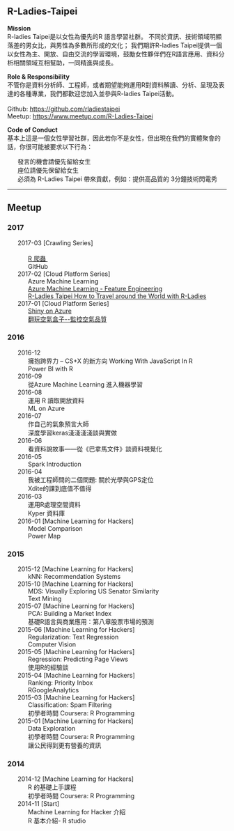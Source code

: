 <h2> R-Ladies-Taipei </h2>
<p>
    <b>Mission</b><br>
        R-ladies Taipei是以女性為優先的R 語言學習社群。
        不同於資訊、技術領域明顯落差的男女比，與男性為多數所形成的文化；
        我們期許R-ladies Taipei提供一個以女性為主、開放、自由交流的學習環境，鼓勵女性夥伴們在R語言應用、資料分析相關領域互相幫助，一同精進與成長。
</p>
<p>
    <b>Role & Responsibility</b><br>
        不管你是資料分析師、工程師，或者期望能夠運用R對資料解讀、分析、呈現及表達的各種專業，我們都歡迎您加入並參與R-ladies Taipei活動。<br><br>
        Github: <a href="https://github.com/rladiestaipei" target="_blank">https://github.com/rladiestaipei</a><br>
        Meetup: <a href="https://www.meetup.com/R-Ladies-Taipei/" target="_blank">https://www.meetup.com/R-Ladies-Taipei</a><br>
</p>
<p>
    <b>Code of Conduct</b><br>
    基本上這是一個女性學習社群，因此若你不是女性，但出現在我們的實體聚會的話，你很可能被要求以下行為：<br>
    <ul class="task-list">
        <li>發言的機會請優先留給女生</li>
        <li>座位請優先保留給女生</li>
        <li>必須為 R-Ladies Taipei 帶來貢獻，例如：提供高品質的 3分鐘技術閃電秀</li>
    </ul>
</p>    
<hr size="1">
<h2> Meetup </h2> 
<!-- Main Panel , Lighting Talk  -->
<h3> 2017 </h3>
<ul class="task-list">
    <li> 2017-03 [Crawling Series]
        <ul class="task-list">
            <li> <a href="https://drive.google.com/open?id=0B-P36xE97gjBQWpRUWdZSXZreVU" target="_blank">R 爬蟲 </a> </li>
            <li> GitHub </li>
        </ul>    
    </li>
    <li> 2017-02 [Cloud Platform Series]
        <ul class="task-list">
            <li> Azure Machine Learning </li>
            <li> <a href="https://drive.google.com/open?id=0B-P36xE97gjBYXVXSDBCMkJDZTA" target="_blank">Azure Machine Learning - Feature Engineering </a> </li>
            <li> <a href="https://drive.google.com/open?id=0B-P36xE97gjBV000eFJXTlpZWlU" target="_blank">R-Ladies Taipei How to Travel around the World with R-Ladies </a> </li>
        </ul>    
    </li>
    <li> 2017-01 [Cloud Platform Series]
         <ul class="task-list">
            <li> <a href="https://drive.google.com/open?id=0B-P36xE97gjBakh6cDZxelZYZFU" target="_blank">Shiny on Azure</a> </li>
            <li> <a href="https://drive.google.com/open?id=0B-P36xE97gjBM3lHTDBYOUY2QkU" target="_blank">翻玩空氣盒子--監控空氣品質</a> </li>
        </ul>
    </li>
</ul>    
<h3> 2016 </h3>
<ul class="task-list">
    <li> 2016-12 <!-- 20161205 -->
        <ul class="task-list">
            <li> 擁抱跨界力 – CS+X 的新方向 Working With JavaScript In R </li>
            <li> Power BI with R </li>
        </ul>    
    </li>
    <li> 2016-09 <!-- 20160926 Ching Chen -->
        <ul class="task-list">
            <li> 從Azure Machine Learning 進入機器學習 </li>  <!-- Ching Chen -->
        </ul>    
    </li>
    <li> 2016-08  <!-- 20160829 -->
        <ul class="task-list">
            <li> 運用 R 讀取開放資料 </li>  <!-- Lucy Chen -->
            <li> ML on Azure </li>  <!-- 小石 -->
        </ul>    
    </li>
    <li> 2016-07 <!-- 20160 -->
        <ul class="task-list">
            <li> 作自己的氣象預言大師 </li> <!-- Olly -->
            <li> 深度學習keras淺淺淺淺談與實做 </li> <!-- Ed -->
        </ul>    
    </li>  
    <li> 2016-06 <!-- 20160627 -->
        <ul class="task-list">
            <li> 看資料說故事——從《巴拿馬文件》談資料視覺化 </li> <!-- 孫玉峰  -->
        </ul>    
    </li>
    <li> 2016-05 <!-- 20160530 --> 
        <ul class="task-list">
            <li> Spark Introduction </li> <!-- Erica Li -->
        </ul>    
    </li>
    <li> 2016-04 <!-- 20160425 --> 
        <ul class="task-list">
            <li> 我被工程師問的二個問題: 關於光學與GPS定位 </li> <!-- 昱璇 -->
            <li> Xdite的課到底值不值得</li> <!-- Mindy Huang -->
        </ul>    
    </li> 
    <li> 2016-03 <!-- 20160328 --> 
        <ul class="task-list">
            <li> 運用R處理空間資料 </li> <!-- YuYu Peng -->
            <li> Kyper 資料庫 </li> <!-- Yen -->
        </ul>    
    </li>
    <li> 2016-01 [Machine Learning for Hackers] <!-- 20160125 --> 
        <ul class="task-list">
            <li> Model Comparison </li> <!-- Kristen Chan  ch12-->
            <li> Power Map </li> <!-- Ann Wu   -->
        </ul>    
    </li>           
</ul> 
<h3> 2015 </h3>
<ul class="task-list">
    <li> 2015-12 [Machine Learning for Hackers]<!-- 20151228 -->
        <ul class="task-list">
            <li> kNN: Recommendation Systems </li> <!-- May ch10 -->
            <!-- Jolin Hsieh   -->
        </ul>    
    </li>
    <li> 2015-10 [Machine Learning for Hackers]<!-- 20151026 -->
        <ul class="task-list">
            <li> MDS: Visually Exploring US Senator Similarity </li> <!-- Mindy Huang ch9 -->
            <li> Text Mining </li>  <!-- Wei Ho  -->  
        </ul>    
    </li>
    <li> 2015-07 [Machine Learning for Hackers]<!-- 20150729 -->
        <ul class="task-list">
            <li> PCA: Building a Market Index </li> <!-- Ivy H. Tseng​ ch8  -->
            <li> 基礎R語言與商業應用：第八章股票市場的預測 </li> <!-- Yen  -->
        </ul>    
    </li>
    <li> 2015-06 [Machine Learning for Hackers]<!-- 20150629 -->
        <ul class="task-list">
            <li> Regularization: Text Regression </li> <!-- EJ Li  ch6-->
            <li> Computer Vision </li> <!-- Ivy H. Tseng  -->
        </ul>    
    </li>
    <li> 2015-05 [Machine Learning for Hackers]<!-- 20150525 -->
        <ul class="task-list">
            <li> Regression: Predicting Page Views </li> <!-- Claire Tsao  ch5-->
            <li> 使用R的經驗談 </li> <!-- Kristen Chan  -->
        </ul>    
    </li>
    <li> 2015-04 [Machine Learning for Hackers]<!-- 20150427 -->
        <ul class="task-list">
            <li> Ranking: Priority Inbox </li> <!-- 李維怡 ch4  -->
            <li> RGoogleAnalytics </li> <!-- Rachael Pei  -->
        </ul>    
    </li>
    <li> 2015-03 [Machine Learning for Hackers]<!-- 20150330 -->
        <ul class="task-list">
            <li> Classification: Spam Filtering </li> <!-- 陳甜甜 ch3 -->
            <li> 初學者時間 Coursera: R Programming </li> <!-- Ej Lin​ and YuYu Peng​ -->
        </ul>    
    </li>
    <li> 2015-01 [Machine Learning for Hackers]<!-- 20150126 -->
        <ul class="task-list">
            <li> Data Exploration </li> <!-- Annie Liao ch2 -->
            <li> 初學者時間 Coursera: R Programming </li> <!-- May -->
            <li> 讓公民得到更有營養的資訊 </li>  <!-- Mindy Huang -->
        </ul>    
    </li>         
</ul> 
<h3> 2014 </h3>
<ul class="task-list">
    <li> 2014-12 [Machine Learning for Hackers]<!-- 201412 -->
        <ul class="task-list">
            <li> R 的基礎上手課程 </li> <!-- Yen 茹茵 -->
            <li> 初學者時間 Coursera: R Programming </li> <!-- Racheal Pai  -->
        </ul>    
    </li> 
    <li> 2014-11 [Start]<!-- 20141124 -->
        <ul class="task-list">
            <li> Machine Learning for Hacker 介紹 </li> 
            <li> R 基本介紹- R studio </li>  
        </ul>    
    </li> 
</ul>     
